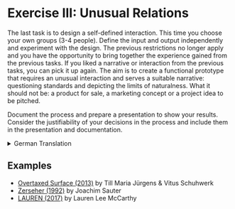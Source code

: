# Exercise III: Unusual Relations

The last task is to design a self-defined interaction. This time you choose your own groups (3-4 people). Define the input and output independently and experiment with the design. The previous restrictions no longer apply and you have the opportunity to bring together the experience gained from the previous tasks. If you liked a narrative or interaction from the previous tasks, you can pick it up again. The aim is to create a functional prototype that requires an unusual interaction and serves a suitable narrative: questioning standards and depicting the limits of naturalness. What it should not be: a product for sale, a marketing concept or a project idea to be pitched.

Document the process and prepare a presentation to show your results. Consider the justifiability of your decisions in the process and include them in the presentation and documentation.

<details>
  <summary>German Translation</summary>
  Die letzte Aufgabe besteht darin, eine selbst definierte Interaktion zu entwerfen. Diesmal wählt ihr eure Gruppe selbst (3-4 Personen). Definiert Input und Output eigenständig und experimentiert mit dem Design. Die bisherigen Restrictions fallen weg, und ihr habt die Möglichkeit, die gesammelten Erfahrungen aus den vorherigen Aufgaben zusammenzuführen. Falls euch ein Narrativ oder eine Interaktion aus den bisherigen Aufgaben gut gefallen hat, könnt ihr diese wieder aufgreifen. Ziel ist ein funktionsfähiger Prototyp, welcher eine ungewöhnliche Interaktion erfordert und ein dazu passendes Narrativ bedient. Was es nicht sein sollte: ein Produkt for Sale, ein Marketing-Konzept oder eine zu pitchende Projektidee.

  Dokumentiert den Prozess und bereitet eine Präsentation vor, um eure Ergebnisse zu zeigen. Bedenkt die Begründbarkeit eurer Entscheidungen im Prozess und lasst diese in Präsentation und Dokumentation einfließen.
</details>

## Examples
- [Overtaxed Surface (2013)](http://www.overtaxedsurface.de/) by Till Maria Jürgens & Vitus Schuhwerk
- [Zerseher (1992)](http://www.joachimsauter.com/en/work/zerseher.html) by Joachim Sauter
- [LAUREN (2017)](https://lauren-mccarthy.com/LAUREN) by Lauren Lee McCarthy


